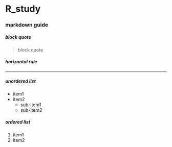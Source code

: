 # R_study

### markdown guide

##### block quote
> block quote

##### horizontal rule
***

##### unordered list
* item1
* item2
  + sub-item1
  + sub-item2
  
##### ordered list
1. item1
2. item2


